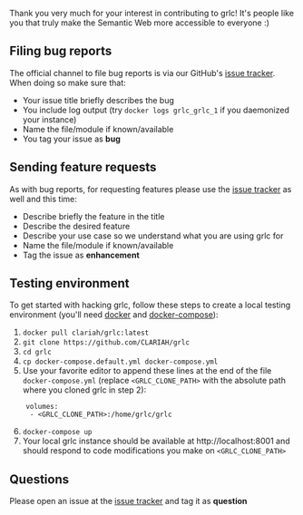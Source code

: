 Thank you very much for your interest in contributing to grlc! It's people like you that truly make the Semantic Web more accessible to everyone :)

## Filing bug reports

The official channel to file bug reports is via our GitHub's [issue tracker](https://github.com/CLARIAH/grlc/issues). When doing so make sure that:
- Your issue title briefly describes the bug
- You include log output (try `docker logs grlc_grlc_1` if you daemonized your instance)
- Name the file/module if known/available
- You tag your issue as **bug**

## Sending feature requests

As with bug reports, for requesting features please use the [issue tracker](https://github.com/CLARIAH/grlc/issues) as well and this time:
- Describe briefly the feature in the title
- Describe the desired feature
- Describe your use case so we understand what you are using grlc for
- Name the file/module if known/available
- Tag the issue as **enhancement**

## Testing environment

To get started with hacking grlc, follow these steps to create a local testing environment (you'll need [docker](https://www.docker.com/) and [docker-compose](https://docs.docker.com/compose/)):

1. `docker pull clariah/grlc:latest`
2. `git clone https://github.com/CLARIAH/grlc`
3. `cd grlc`
4. `cp docker-compose.default.yml docker-compose.yml`
5. Use your favorite editor to append these lines at the end of the file `docker-compose.yml` (replace `<GRLC_CLONE_PATH>` with the absolute path where you cloned grlc in step 2):

```
    volumes:
     - <GRLC_CLONE_PATH>:/home/grlc/grlc
```

6. `docker-compose up`
7. Your local grlc instance should be available at http://localhost:8001 and should respond to code modifications you make on `<GRLC_CLONE_PATH>`

## Questions

Please open an issue at the [issue tracker](https://github.com/CLARIAH/grlc/issues) and tag it as **question**

